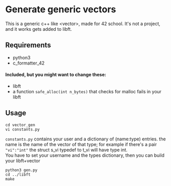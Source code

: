 # Generate generic vectors
This is a generic c++ like \<vector\>, made for 42 school.
It's not a project, and it works gets added to libft.

## Requirements
- python3
- c_formatter_42  

#### Included, but you might want to change these:
- libft
- a function `safe_alloc(int n_bytes)` that checks for malloc fails in your libft
## Usage
```
cd vector_gen
vi constants.py 
```
`constants.py` contains your user and a dictionary of (name:type) entries.
the name is the name of the vector of that type; for example if there's a pair
`"vi":"int"` the struct s_vi typedef to t_vi will have type int.  
You have to set your username and the types dictionary, then you can build your libft+vector
```
python3 gen.py
cd ../libft
make
```
